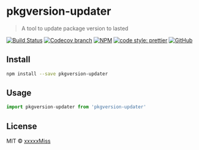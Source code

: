 # pkgversion-updater

> A tool to update package version to lasted

[![Build Status](https://img.shields.io/travis/xxxxxMiss/pkgversion-updater/master.svg)](https://travis-ci.org/xxxxxMiss/pkgversion-updater)
[![Codecov branch](https://img.shields.io/codecov/c/github/xxxxxMiss/pkgversion-updater/master.svg)](https://codecov.io/gh/xxxxxMiss/pkgversion-updater)
[![NPM](https://img.shields.io/npm/v/pkgversion-updater.svg)](https://www.npmjs.com/package/pkgversion-updater)
[![code style: prettier](https://img.shields.io/badge/code_style-prettier-ff69b4.svg?style=flat-square)](https://github.com/prettier/prettier)
[![GitHub](https://img.shields.io/github/license/mashape/apistatus.svg)](https://opensource.org/licenses/MIT)

## Install

```bash
npm install --save pkgversion-updater
```

## Usage

```js
import pkgversion-updater from 'pkgversion-updater'
```

## License

MIT © [xxxxxMiss](https://github.com/xxxxxMiss)
